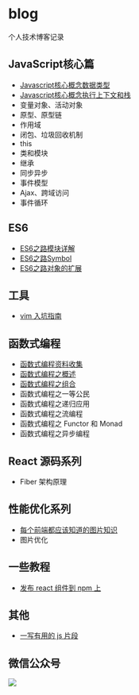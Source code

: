 # blog
个人技术博客记录

## JavaScript核心篇

- [Javascript核心概念数据类型](https://github.com/crazylxr/blog/issues/5)
- [Javascript核心概念执行上下文和栈](https://github.com/crazylxr/blog/issues/1)
- 变量对象、活动对象
- 原型、原型链
- 作用域
- 闭包、垃圾回收机制
- this
- 类和模块
- 继承
- 同步异步
- 事件模型
- Ajax、跨域访问
- 事件循环

## ES6

- [ES6之路模块详解](https://github.com/crazylxr/blog/issues/2)
- [ES6之路Symbol](https://github.com/crazylxr/blog/issues/4)
- [ES6之路对象的扩展](https://github.com/crazylxr/blog/issues/3)

## 工具

- [vim 入坑指南](https://github.com/crazylxr/blog/issues/6)

## 函数式编程

- [函数式编程资料收集](https://github.com/crazylxr/blog/issues/7)
- [函数式编程之概述](https://github.com/crazylxr/blog/issues/8)
- [函数式编程之组合](https://github.com/crazylxr/blog/issues/10)
- 函数式编程之一等公民
- 函数式编程之递归应用
- 函数式编程之流编程
- 函数式编程之 Functor 和 Monad
- 函数式编程之异步编程

## React 源码系列
- Fiber 架构原理
## 性能优化系列

- [每个前端都应该知道的图片知识](https://github.com/crazylxr/blog/issues/12)
- 图片优化

## 一些教程
- [发布 react 组件到 npm 上](https://github.com/crazylxr/blog/issues/9)

## 其他
- [一写有用的 js 片段 ](https://github.com/crazylxr/blog/issues/11)
## 微信公众号

![](http://imgs.taoweng.site/qrcode_for_gh_39aba8571ae1_344.jpg)
